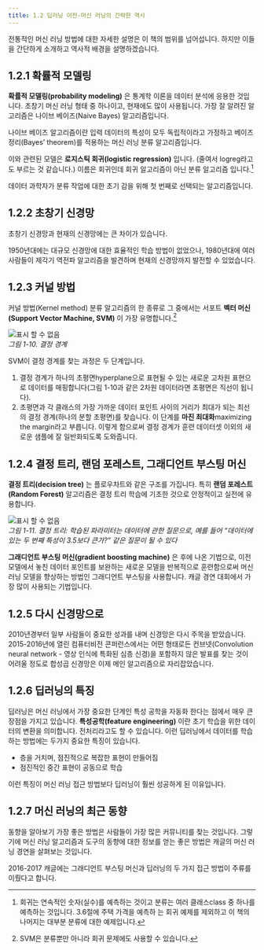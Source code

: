 ```yaml
---
title: 1.2 딥러닝 이전-머신 러닝의 간략한 역사
---
```


전통적인 머신 러닝 방법에 대한 자세한 설명은 이 책의 범위를 넘어섭니다. 하지만 이들을 간단하게 소개하고 역사적 배경을 설명하겠습니다.


## 1.2.1 확률적 모델링

**확률적 모델링(probability modeling)** 은 통계학 이론을 데이터 분석에 응용한 것입니다. 초창기 머신 러닝 형태 중 하나이고, 현재에도 많이 사용됩니다. 가장 잘 알려진 알고리즘은 나이브 베이즈(Naive Bayes) 알고리즘입니다.

나이브 베이즈 알고리즘이란 입력 데이터의 특성이 모두 독립적이라고 가정하고 베이즈 정리(Bayes’ theorem)를 적용하는 머신 러닝 분류 알고리즘입니다.

이와 관련된 모델은 **로지스틱 회귀(logistic regression)** 입니다. (줄여서 logreg라고도 부르는 것 같습니다.) 이름은 회귀인데 회귀 알고리즘이 아닌 분류 알고리즘 입니다.[^1]

[^1]: 회귀는 연속적인 숫자(실수)를 예측하는 것이고 분류는 여러 클래스class 중 하나를 예측하는 것입니다. 3.6절에 주택 가격을 예측하 는 회귀 예제를 제외하고 이 책의 나머지는 대부분 분류에 대한 예제입니다.

데이터 과학자가 분류 작업에 대한 초기 감을 위해 첫 번째로 선택되는 알고리즘입니다.


## 1.2.2 초창기 신경망

초창기 신경망과 현재의 신경망에는 큰 차이가 있습니다.

1950년대에는 대규모 신경망에 대한 효율적인 학습 방법이 없었으나, 1980년대에 여러 사람들이 제각기 역전파 알고리즘을 발견하며 현재의 신경망까지 발전할 수 있었습니다.


## 1.2.3 커널 방법

커널 방법(Kernel method) 분류 알고리즘의 한 종류로 그 중에서는 서포트 **벡터 머신(Support Vector Machine, SVM)** 이 가장 유명합니다.[^2]

[^2]: SVM은 분류뿐만 아니라 회귀 문제에도 사용할 수 있습니다.

![표시 할 수 없음](https://dpzbhybb2pdcj.cloudfront.net/chollet/Figures/01fig10.jpg)  
_그림 1-10. 결정 경계_

SVM이 결정 경계를 찾는 과정은 두 단계입니다.

1. 결정 경계가 하나의 초평면hyperplane으로 표현될 수 있는 새로운 고차원 표현으로 데이터를 매핑합니다(그림 1-10과 같은 2차원 데이터라면 초평면은 직선이 됩니다).
2. 초평면과 각 클래스의 가장 가까운 데이터 포인트 사이의 거리가 최대가 되는 최선의 결정 경계(하나의 분할 초평면)를 찾습니다. 이 단계를 **마진 최대화**maximizing the margin라고 부릅니다. 이렇게 함으로써 결정 경계가 훈련 데이터셋 이외의 새로운 샘플에 잘 일반화되도록 도와줍니다.


## 1.2.4 결정 트리, 랜덤 포레스트, 그래디언트 부스팅 머신

**결정 트리(decision tree)** 는 플로우차트와 같은 구조를 가집니다. 특히 **랜덤 포레스트(Random Forest)** 알고리즘은 결정 트리 학습에 기초한 것으로 안정적이고 실전에 유용합니다.

![표시 할 수 없음](https://dpzbhybb2pdcj.cloudfront.net/chollet/Figures/01fig11.jpg)  
_그림 1-11. 결정 트리: 학습된 파라미터는 데이터에 관한 질문으로, 예를 들어 “데이터에 있는 두 번째 특성이 3.5보다 큰가?” 같은 질문이 될 수 있다_

**그래디언트 부스팅 머신(gradient boosting machine)** 은 후에 나온 기법으로, 이전 모델에서 놓친 데이터 포인트를 보완하는 새로운 모델을 반복적으로 훈련함으로써 머신 러닝 모델을 향상하는 방법인 그래디언트 부스팅을 사용합니다. 캐글 경연 대회에서 가장 많이 사용되는 기법입니다.


## 1.2.5 다시 신경망으로

2010년경부터 일부 사람들이 중요한 성과를 내며 신경망은 다시 주목을 받았습니다. 2015-2016년에 열린 컴퓨터비전 콘퍼런스에서는 어떤 형태로든 컨브넷(Convolution neural network - 영상 인식에 특화된 심층 신경)을 포함하지 않은 발표를 찾는 것이 어려울 정도로 합성곱 신경망은 이제 메인 알고리즘으로 자리잡았습니다.


## 1.2.6 딥러닝의 특징

딥러닝은 머신 러닝에서 가장 중요한 단계인 특성 공학을 자동화 한다는 점에서 매우 큰 장점을 가지고 있습니다. **특성공학(feature engineering)** 이란 초기 학습을 위한 데이터의 변환을 의미합니다. 전처리라고도 할 수 있습니다. 이런 딥러닝에서 데이터를 학습하는 방법에는 두가지 중요한 특징이 있습니다.

- 층을 거치며, 점진적으로 복잡한 표현이 만들어짐
- 점진적인 중간 표현이 공동으로 학습

이런 특징이 머신 러닝 접근 방법보다 딥러닝이 훨씬 성공하게 된 이유입니다.


## 1.2.7 머신 러닝의 최근 동향

동향을 알아보기 가장 좋은 방법은 사람들이 가장 많은 커뮤니티를 찾는 것입니다. 그렇기에 머신 러닝 알고리즘과 도구의 동향에 대한 정보를 얻는 좋은 방법은 캐글의 머신 러닝 경연을 살펴보는 것입니다.

2016-2017 캐글에는 그래디언트 부스팅 머신과 딥러닝의 두 가지 접근 방법이 주류를 이뤘다고 합니다.
